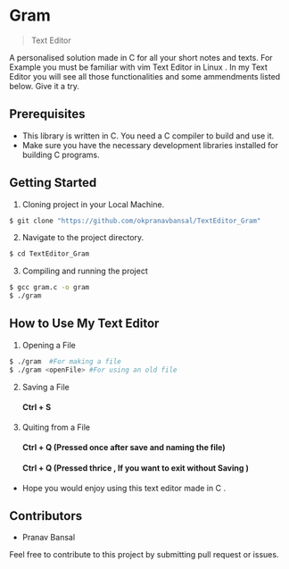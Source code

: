 # Gram

>Text Editor

A personalised solution made in C for all your short notes and texts. For Example you must be familiar with vim Text Editor in Linux . In my Text Editor you will see all those functionalities and some ammendments listed below. Give it a try.

## Prerequisites

  - This library is written in C. You need a C compiler to build and use it.
  - Make sure you have the necessary development libraries installed for building C programs.

## Getting Started

1. Cloning project in your Local Machine.

  ```bash
  $ git clone "https://github.com/okpranavbansal/TextEditor_Gram"
  ```

2. Navigate to the project directory.

  ```bash
  $ cd TextEditor_Gram
  ```

3. Compiling and running the project

  ```bash
  $ gcc gram.c -o gram
  $ ./gram
  ```


## How to Use My Text Editor

1. Opening a File
   
  ``` bash
  $ ./gram  #For making a file
  $ ./gram <openFile> #For using an old file
  ```

2. Saving a File

   #### Ctrl + S
   
3. Quiting from a File
   
   #### Ctrl + Q (Pressed once after save and naming the file)

   #### Ctrl + Q (Pressed thrice , If you want to exit without Saving )

- Hope you would enjoy using this text editor made in C .

## Contributors
- Pranav Bansal

Feel free to contribute to this project by submitting pull request or issues.
